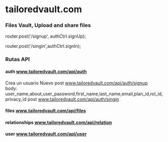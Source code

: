 # tailoredvault.com
### Files Vault, Upload and share files


router.post('/signup', authCtrl.signUp);

router.post('/singin',authCtrl.signIn);

### Rutas API
#### auth  www.tailoredvault.com/api/auth 
Crea un usuario Nuevo
post www.tailoredvault.com/api/auth/signup  
body: user_name,about,user_password,first_name,last_name,email,plan_id,rol_id,privacy_id
post www.tailoredvault.com/api/auth/singin
#### files www.tailoredvault.com/api/files
#### relationships www.tailoredvault.com/api/relation
#### user www.tailoredvault.com/api/user



